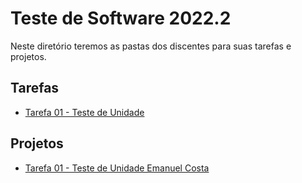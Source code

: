 # Teste de Software 2022.2

Neste diretório teremos as pastas dos discentes para suas tarefas e projetos.

## Tarefas

* [Tarefa 01 - Teste de Unidade](https://docs.google.com/document/d/1rw75DlJoi22tJj3KBOfvtz0A-fXT1Q-aRXVWnkcA620/edit?usp=sharing)

## Projetos
* [Tarefa 01 - Teste de Unidade Emanuel Costa](emancos/tarefa01.md)
